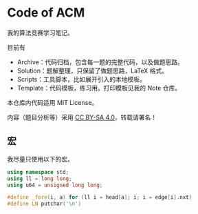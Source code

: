 # Code of ACM

我的算法竞赛学习笔记。

目前有

- Archive：代码归档，包含每一题的完整代码，以及做题思路。
- Solution：题解整理，只保留了做题思路，LaTeX 格式。
- Scripts：工具脚本，比如展开引入的本地模板。
- Template：代码模板，练习用。打印模板见我的 Note 仓库。

本仓库内代码适用 MIT License。

内容（题目分析等）采用 [CC BY-SA 4.0](https://creativecommons.org/licenses/by-sa/4.0/deed.zh)，转载请署名！

## 宏

我尽量只使用以下的宏。

```cpp
using namespace std;
using ll = long long;
using u64 = unsigned long long;

#define _fore(i, a) for (ll i = head[a]; i; i = edge[i].nxt)
#define LN putchar('\n')
```
